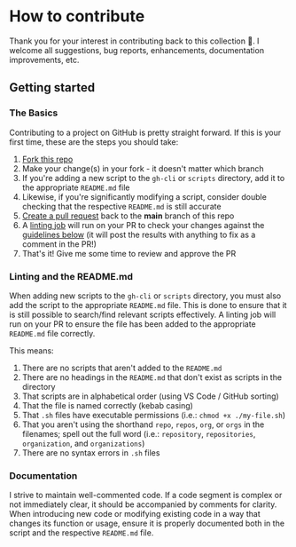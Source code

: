 # How to contribute

Thank you for your interest in contributing back to this collection 🚀. I welcome all suggestions, bug reports, enhancements, documentation improvements, etc.

## Getting started

### The Basics

Contributing to a project on GitHub is pretty straight forward. If this is your first time, these are the steps you should take:

1. [Fork this repo](https://github.com/joshjohanning/github-misc-scripts/fork)
2. Make your change(s) in your fork - it doesn't matter which branch
3. If you're adding a new script to the `gh-cli` or `scripts` directory, add it to the appropriate `README.md` file
4. Likewise, if you're significantly modifying a script, consider double checking that the respective `README.md` is still accurate
5. [Create a pull request](https://github.com/joshjohanning/github-misc-scripts/compare) back to the **main** branch of this repo
6. A [linting job](https://github.com/joshjohanning/github-misc-scripts/actions/workflows/lint-readme.yml) will run on your PR to check your changes against the [guidelines below](#linting-and-the-readmemd) (it will post the results with anything to fix as a comment in the PR!)
7. That's it! Give me some time to review and approve the PR

### Linting and the README.md

When adding new scripts to the `gh-cli` or `scripts` directory, you must also add the script to the appropriate `README.md` file. This is done to ensure that it is still possible to search/find relevant scripts effectively. A linting job will run on your PR to ensure the file has been added to the appropriate `README.md` file correctly.

This means:

1. There are no scripts that aren't added to the `README.md`
2. There are no headings in the `README.md` that don't exist as scripts in the directory
3. That scripts are in alphabetical order (using VS Code / GitHub sorting)
4. That the file is named correctly (kebab casing)
5. That `.sh` files have executable permissions (i.e.: `chmod +x ./my-file.sh`)
6. That you aren't using the shorthand `repo`, `repos`, `org`, or `orgs` in the filenames; spell out the full word (i.e.: `repository`, `repositories`, `organization`, and `organizations`)
7. There are no syntax errors in `.sh` files

### Documentation

I strive to maintain well-commented code. If a code segment is complex or not immediately clear, it should be accompanied by comments for clarity. When introducing new code or modifying existing code in a way that changes its function or usage, ensure it is properly documented both in the script and the respective `README.md` file.
